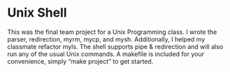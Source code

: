 # Unix Shell
This was the final team project for a Unix Programming class. I wrote the parser, redirection, myrm, mycp, and mysh. Additionally, I helped my classmate refactor myls. The shell supports pipe & redirection and will also run any of the usual Unix commands. A makefile is included for your convenience, simply “make project” to get started.
